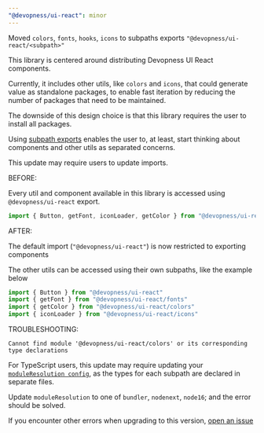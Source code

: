 ```yaml
---
"@devopness/ui-react": minor
---
```


Moved `colors`, `fonts`, `hooks`, `icons` to subpaths exports `"@devopness/ui-react/<subpath>"`

This library is centered around distributing Devopness UI React components.

Currently, it includes other utils, like `colors` and `icons`, that could generate value as standalone packages,
to enable fast iteration by reducing the number of packages that need to be maintained.

The downside of this design choice is that this library requires the user to install all packages.

Using [subpath exports](https://nodejs.org/docs/v22.11.0/api/packages.html#subpath-exports) enables the user to, at least, start thinking about components and other utils as separated concerns.

This update may require users to update imports.

BEFORE:

Every util and component available in this library is accessed using `@devopness/ui-react` export.

```ts
import { Button, getFont, iconLoader, getColor } from "@devopness/ui-react"
```

AFTER:

The default import (`"@devopness/ui-react"`) is now restricted to exporting components

The other utils can be accessed using their own subpaths, like the example below

```ts
import { Button } from "@devopness/ui-react"
import { getFont } from "@devopness/ui-react/fonts"
import { getColor } from "@devopness/ui-react/colors"
import { iconLoader } from "@devopness/ui-react/icons"
```

TROUBLESHOOTING:

```
Cannot find module '@devopness/ui-react/colors' or its corresponding type declarations
```

For TypeScript users, this update may require updating your [`moduleResolution config`](https://www.typescriptlang.org/tsconfig/#moduleResolution),
as the types for each subpath are declared in separate files.

Update `moduleResolution` to one of `bundler`, `nodenext`, `node16`; and the error should be solved.

If you encounter other errors when upgrading to this version, [open an issue](https://github.com/devopness/devopness/issues/new/choose)
